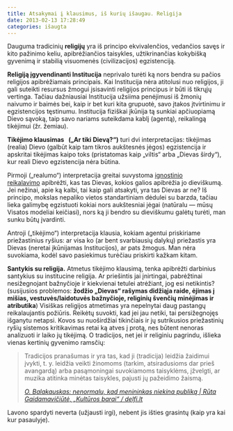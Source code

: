 ```yaml
---
title: Atsakymai į klausimus, iš kurių išaugau. Religija
date: 2013-02-13 17:28:49
categories: išaugta
---
```


Dauguma tradicinių **religijų** yra iš principo ekvivalenčios<span style="line-height:13px;">, </span>vedančios savęs ir kito pažinimo keliu, apibrėžiančios taisykles, užtikrinančias kokybišką gyvenimą ir stabilią visuomenės (civilizacijos) egzistenciją.

**Religiją įgyvendinanti Institucija** neprivalo turėti ką nors bendra su pačios religijos apibrėžiamais principais. Kai Institucija nėra atitolusi nuo religijos, ji gali suteikti resursus žmogui įsisavinti religijos principus ir būti iš tikrųjų vertinga. Tačiau dažniausiai Institucija užsiima penėjimusi iš žmonių naivumo ir baimės bei, kaip ir bet kuri kita grupuotė, savo įtakos įtvirtinimu ir egzistencijos tęstinumu. Institucija fiziškai įkūnija tą sunkiai apčiuopiamą Dievo sąvoką, taip savo nariams suteikdama kablį (agentą), reikalingą tikėjimui (žr. žemiau).

**Tikėjimo klausimas   („Ar tiki Dievą?“)** turi dvi interpretacijas: tikėjimas (realia) Dievo (galbūt kaip tam tikros aukštesnės jėgos) egzistencija ir apskritai tikėjimas kaipo toks (pristatomas kaip „viltis“ arba „Dievas širdy“), kur reali Dievo egzistencija nėra būtina.

Pirmoji („realumo“) interpretacija greitai suvystoma [ignostinio reikalavimo](http://en.wikipedia.org/wiki/Ignosticism) apibrėžti, kas tas Dievas, kokios galios apibrėžia jo dieviškumą. Jei nežinai, apie ką kalbi, tai kaip gali atsakyti, yra tas Dievas ar ne? Iš principo, mokslas nepaliko vietos standartiniam dėdulei su barzda, tačiau lieka galimybę egzistuoti kokiai nors aukštesniai jėgai (natūralu — mūsų Visatos modeliai keičiasi), nors ką ji bendro su dieviškumu galėtų turėti, man sunku būtų įvardinti.

Antroji („tikėjimo“) interpretacija klausia, kokiam agentui priskiriame priežastinius ryšius: ar visa ko (ar bent svarbiausių dalykų) priežastis yra Dievas (neretai įkūnijamas Institucijos), ar pats žmogus. Man nėra suvokiama, kodėl savo pasiekimus turėčiau priskirti kažkam kitam.

**Santykis su religija.** Atmetus tikėjimo klausimą, tenka apibrėžti darbinius santykius su institucine religija. Ar priešintis jai įnirtingai, pabrėžtinai nesižegnojant bažnyčioje ir kiekvienai tetulei atrėžiant, jog esi netikintis? (susijusios problemos: **žodžio „Dievas“ rašymas didžiąja raide, ėjimas į mišias, vestuvės/laidotuvės bažnyčioje, religinių švenčių minėjimas ir atributika**) Visiškas religijos atmetimas yra nepelnytai daug pastangų reikalaujantis požiūris. Reikėtų suvokti, kad jei jau netiki, tai persižegnojęs išganytu netapsi. Kovos su nuoširdžiai tikinčiais ir jų sutrikusios priežastinių ryšių sistemos kritikavimas retai ką atves į protą, nes būtent nenoras analizuoti ir laiko jų tikėjimą. O tradicijos, net jei ir religiniu pagrindu, išlieka vienas kertinių gyvenimo ramsčių:

> Tradicijos pranašumas ir yra tas, kad ji (tradicija) leidžia žaidimui įvykti, t. y. leidžia veikti žinomoms (tarkim, atsiradusioms dar prieš avangardą) arba pasąmoningai suvokiamoms taisyklėms, įžvelgti, ar muzika atitinka minėtas taisykles, pajusti jų pažeidimo žaismą.
>
> *[O. Balakauskas: nenormalu, kad menininkas niekina publiką | Rūta Gaidamavičiūtė, „Kultūros barai“ / delfi.lt](http://www.delfi.lt/news/ringas/lit/obalakauskas-nenormalu-kad-menininkas-niekina-publika.d?id=60468819)*

Lavono spardyti neverta (užjausti irgi), nebent jis išties grasintų (kaip yra kai kur pasaulyje).
